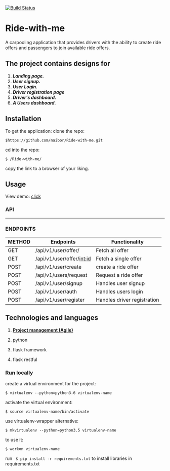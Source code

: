 
[![Build Status](https://travis-ci.org/naibor/Ride-with-me.svg?branch=master)](https://travis-ci.org/naibor/Ride-with-me)

# Ride-with-me
A carpooling application that provides drivers with the ability to create ride offers and passengers to join available ride offers.
## The project contains designs for

 1. _**Landing page.**_
 2. _**User signup.**_
 3. _**User Login.**_
 4. _**Driver registration page**_
 5. _**Driver's dashboard.**_
 6. _**A Users dashboard.**_

## Installation

 To get the application:
clone the repo:
```
$https://github.com/naibor/Ride-with-me.git
```

cd into the repo:
```
$ /Ride-with-me/
```

copy the link to a browser of your liking.


## Usage

View demo: [click](https://naibor.github.io/Ride-with-me/)


### API
--------------------------------------------------------------------------------------------------------------------------

### ENDPOINTS

 **METHOD**| **Endpoints**               |**Functionality**     
 ----------|-----------------------------|-----------------------------|
 GET       |/api/v1/user/offer/<location>| Fetch all offer              |
 GET       |/api/v1/user/offer/<int:id>  | Fetch a single offer         |
 POST      |/api/v1/user/create          | create a ride offer          |
 POST      |/api/v1/users/request        | Request a ride offer         |
 POST      |/api/v1/user/signup          | Handles user signup          |
 POST      |/api/v1/user/auth               | Handles users login          |
 POST      |/api/v1/user/register        | Handles driver registration  |

 ## Technologies and languages

1. [**Project management (Agile)**](https://www.pivotaltracker.com/n/projects/2177618)

2. python

3. flask framework

4. flask restful

### Run locally

create a virtual environment for the project:
```
$ virtualenv --python=python3.6 virtualenv-name
```
activate the virtual environment:
```
$ source virtualenv-name/bin/activate
```
use virtualenv-wrapper alternative:
```
$ mkvirtualenv --python=python3.5 virtualenv-name
```

to use it:
```
$ workon virtualenv-name
```
run ``` $ pip install -r requirements.txt``` to install libraries in requirements.txt
